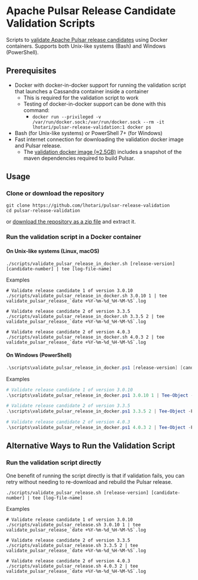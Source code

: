 # Apache Pulsar Release Candidate Validation Scripts

Scripts to [validate Apache Pulsar release candidates](https://pulsar.apache.org/contribute/validate-release-candidate/) using Docker containers.
Supports both Unix-like systems (Bash) and Windows (PowerShell).

## Prerequisites

- Docker with docker-in-docker support for running the validation script that launches a Cassandra container inside a container
  - This is required for the validation script to work
  - Testing of docker-in-docker support can be done with this command:
    - `docker run --privileged -v /var/run/docker.sock:/var/run/docker.sock --rm -it lhotari/pulsar-release-validation:1 docker ps`
- Bash (for Unix-like systems) or PowerShell 7+ (for Windows)
- Fast internet connection for downloading the validation docker image and Pulsar release.
  - The [validation docker image (≈2.5GB)](https://hub.docker.com/r/lhotari/pulsar-release-validation/tags) includes a snapshot of the maven dependencies required to build Pulsar.

## Usage

### Clone or download the repository

```shell
git clone https://github.com/lhotari/pulsar-release-validation
cd pulsar-release-validation
```

or [download the repository as a zip file](https://github.com/lhotari/pulsar-release-validation/archive/refs/heads/master.zip) and extract it.

### Run the validation script in a Docker container

#### On Unix-like systems (Linux, macOS)

```shell
./scripts/validate_pulsar_release_in_docker.sh [release-version] [candidate-number] | tee [log-file-name]
```

Examples

```shell
# Validate release candidate 1 of version 3.0.10
./scripts/validate_pulsar_release_in_docker.sh 3.0.10 1 | tee validate_pulsar_release_`date +%Y-%m-%d_%H-%M-%S`.log

# Validate release candidate 2 of version 3.3.5
./scripts/validate_pulsar_release_in_docker.sh 3.3.5 2 | tee validate_pulsar_release_`date +%Y-%m-%d_%H-%M-%S`.log

# Validate release candidate 2 of version 4.0.3
./scripts/validate_pulsar_release_in_docker.sh 4.0.3 2 | tee validate_pulsar_release_`date +%Y-%m-%d_%H-%M-%S`.log
```

#### On Windows (PowerShell)

```powershell
.\scripts\validate_pulsar_release_in_docker.ps1 [release-version] [candidate-number] | Tee-Object -FilePath [log-file-name]
```

Examples

```powershell
# Validate release candidate 1 of version 3.0.10
.\scripts\validate_pulsar_release_in_docker.ps1 3.0.10 1 | Tee-Object -FilePath "validate_pulsar_release_$(Get-Date -Format 'yyyy-MM-dd_HH-mm-ss').log"

# Validate release candidate 2 of version 3.3.5
.\scripts\validate_pulsar_release_in_docker.ps1 3.3.5 2 | Tee-Object -FilePath "validate_pulsar_release_$(Get-Date -Format 'yyyy-MM-dd_HH-mm-ss').log"

# Validate release candidate 2 of version 4.0.3
.\scripts\validate_pulsar_release_in_docker.ps1 4.0.3 2 | Tee-Object -FilePath "validate_pulsar_release_$(Get-Date -Format 'yyyy-MM-dd_HH-mm-ss').log"
```

## Alternative Ways to Run the Validation Script

### Run the validation script directly

One benefit of running the script directly is that if validation fails, you can retry without needing to re-download and rebuild the Pulsar release.

```shell
./scripts/validate_pulsar_release.sh [release-version] [candidate-number] | tee [log-file-name]
```

Examples

```shell
# Validate release candidate 1 of version 3.0.10
./scripts/validate_pulsar_release.sh 3.0.10 1 | tee validate_pulsar_release_`date +%Y-%m-%d_%H-%M-%S`.log

# Validate release candidate 2 of version 3.3.5
./scripts/validate_pulsar_release.sh 3.3.5 2 | tee validate_pulsar_release_`date +%Y-%m-%d_%H-%M-%S`.log

# Validate release candidate 2 of version 4.0.3
./scripts/validate_pulsar_release.sh 4.0.3 2 | tee validate_pulsar_release_`date +%Y-%m-%d_%H-%M-%S`.log
```
